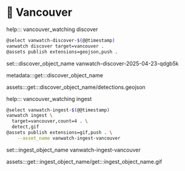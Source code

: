 # 🌈 Vancouver

help::: vancouver_watching discover

```bash
@select vanwatch-discover-$(@@timestamp)
vanwatch discover target=vancouver .
@assets publish extensions=geojson,push .
```

set:::discover_object_name vanwatch-discover-2025-04-23-qdgb5k

metadata:::get:::discover_object_name

assets:::get:::discover_object_name/detections.geojson

help::: vancouver_watching ingest


```bash
@select vanwatch-ingest-$(@@timestamp)
vanwatch ingest \
  target=vancouver,count=4 . \
  detect,gif
@assets publish extensions=gif,push . \
	--asset_name vanwatch-ingest-vancouver
```

set:::ingest_object_name vanwatch-ingest-vancouver

assets:::get:::ingest_object_name/get:::ingest_object_name.gif